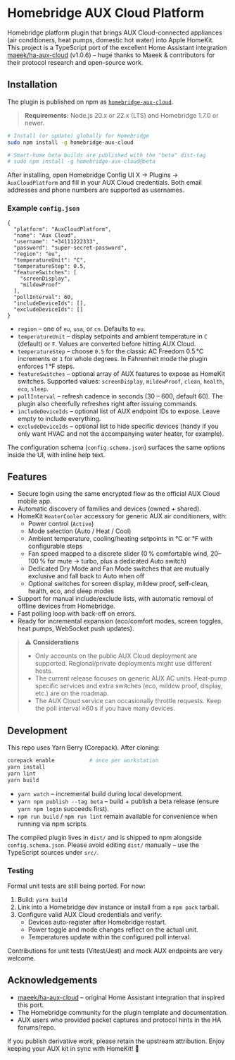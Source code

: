 # Homebridge AUX Cloud Platform

Homebridge platform plugin that brings AUX Cloud-connected appliances (air conditioners, heat pumps, domestic hot water) into Apple HomeKit.  
This project is a TypeScript port of the excellent Home Assistant integration [maeek/ha-aux-cloud](https://github.com/maeek/ha-aux-cloud) (v1.0.6) – huge thanks to Maeek & contributors for their protocol research and open-source work.

## Installation

The plugin is published on npm as [`homebridge-aux-cloud`](https://www.npmjs.com/package/homebridge-aux-cloud).

> **Requirements:** Node.js 20.x or 22.x (LTS) and Homebridge 1.7.0 or newer.

```bash
# Install (or update) globally for Homebridge
sudo npm install -g homebridge-aux-cloud

# Smart-home beta builds are published with the "beta" dist-tag
# sudo npm install -g homebridge-aux-cloud@beta
```

After installing, open Homebridge Config UI X → Plugins → `AuxCloudPlatform` and fill in your AUX Cloud credentials. Both email addresses and phone numbers are supported as usernames.

### Example `config.json`

```jsonc
{
  "platform": "AuxCloudPlatform",
  "name": "Aux Cloud",
  "username": "+34111222333",
  "password": "super-secret-password",
  "region": "eu",
  "temperatureUnit": "C",
  "temperatureStep": 0.5,
  "featureSwitches": [
    "screenDisplay",
    "mildewProof"
  ],
  "pollInterval": 60,
  "includeDeviceIds": [],
  "excludeDeviceIds": []
}
```

- `region` – one of `eu`, `usa`, or `cn`. Defaults to `eu`.
- `temperatureUnit` – display setpoints and ambient temperature in `C` (default) or `F`. Values are converted before hitting AUX Cloud.
- `temperatureStep` – choose `0.5` for the classic AC Freedom 0.5 °C increments or `1` for whole degrees. In Fahrenheit mode the plugin enforces 1 °F steps.
- `featureSwitches` – optional array of AUX features to expose as HomeKit switches. Supported values: `screenDisplay`, `mildewProof`, `clean`, `health`, `eco`, `sleep`.
- `pollInterval` – refresh cadence in seconds (30 – 600, default 60). The plugin also cheerfully refreshes right after issuing commands.
- `includeDeviceIds` – optional list of AUX endpoint IDs to expose. Leave empty to include everything.
- `excludeDeviceIds` – optional list to hide specific devices (handy if you only want HVAC and not the accompanying water heater, for example).

The configuration schema (`config.schema.json`) surfaces the same options inside the UI, with inline help text.

## Features

- Secure login using the same encrypted flow as the official AUX Cloud mobile app.
- Automatic discovery of families and devices (owned + shared).
- HomeKit `HeaterCooler` accessory for generic AUX air conditioners, with:
  - Power control (`Active`)
  - Mode selection (Auto / Heat / Cool)
  - Ambient temperature, cooling/heating setpoints in °C or °F with configurable steps
  - Fan speed mapped to a discrete slider (0 % comfortable wind, 20–100 % for mute → turbo, plus a dedicated Auto switch)
  - Dedicated Dry Mode and Fan Mode switches that are mutually exclusive and fall back to Auto when off
  - Optional switches for screen display, mildew proof, self-clean, health, eco, and sleep modes
- Support for manual include/exclude lists, with automatic removal of offline devices from Homebridge.
- Fast polling loop with back-off on errors.
- Ready for incremental expansion (eco/comfort modes, screen toggles, heat pumps, WebSocket push updates).

> ⚠️ **Considerations**
>
> - Only accounts on the public AUX Cloud deployment are supported. Regional/private deployments might use different hosts.
> - The current release focuses on generic AUX AC units. Heat-pump specific services and extra switches (eco, mildew proof, display, etc.) are on the roadmap.
> - The AUX Cloud service can occasionally throttle requests. Keep the poll interval ≥60 s if you have many devices.

## Development

This repo uses Yarn Berry (Corepack). After cloning:

```bash
corepack enable           # once per workstation
yarn install
yarn lint
yarn build
```

- `yarn watch` – incremental build during local development.
- `yarn npm publish --tag beta` – build + publish a beta release (ensure `yarn npm login` succeeds first).
- `npm run build` / `npm run lint` remain available for convenience when running via npm scripts.

The compiled plugin lives in `dist/` and is shipped to npm alongside `config.schema.json`. Please avoid editing `dist/` manually – use the TypeScript sources under `src/`.

### Testing

Formal unit tests are still being ported. For now:

1. Build: `yarn build`
2. Link into a Homebridge dev instance or install from a `npm pack` tarball.
3. Configure valid AUX Cloud credentials and verify:
   - Devices auto-register after Homebridge restart.
   - Power toggle and mode changes reflect on the actual unit.
   - Temperatures update within the configured poll interval.

Contributions for unit tests (Vitest/Jest) and mock AUX endpoints are very welcome.

## Acknowledgements

- [maeek/ha-aux-cloud](https://github.com/maeek/ha-aux-cloud) – original Home Assistant integration that inspired this port.
- The Homebridge community for the plugin template and documentation.
- AUX users who provided packet captures and protocol hints in the HA forums/repo.

If you publish derivative work, please retain the upstream attribution. Enjoy keeping your AUX kit in sync with HomeKit! 🙌
